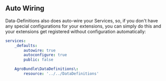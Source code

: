 ## Auto Wiring
Data-Definitions also does auto-wire your Services, so, if you don't have any special configurations for your extensions, you can simply do this and your extensions get registered without configuration automatically:

```yml
services:
    _defaults:
        autowire: true
        autoconfigure: true
        public: false

    AgroBundle\DataDefinitions\:
        resource: '../../DataDefinitions'
```

